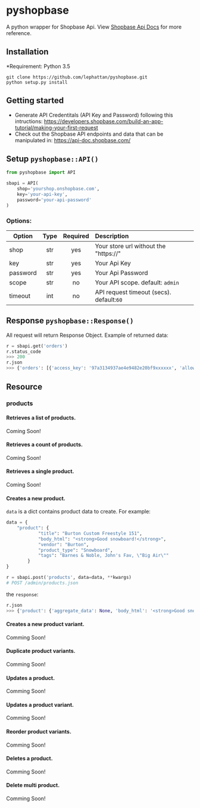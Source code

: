 # pyshopbase
A python wrapper for Shopbase Api. View [Shopbase Api Docs](https://api-doc.shopbase.com/) for more reference.

## Installation

*Requirement: Python 3.5

```
git clone https://github.com/lephattan/pyshopbase.git
python setup.py install
```

## Getting started
* Generate API Credentitals (API Key and Password) following this intructions: https://developers.shopbase.com/build-an-app-tutorial/making-your-first-request
* Check out the Shopbase API endpoints and data that can be manipulated in: https://api-doc.shopbase.com/

## Setup ```pyshopbase::API()```
```python
from pyshopbase import API

sbapi = API(
    shop='yourshop.onshopbase.com',
    key='your-api-key',
    password='your-api-password'
)
```
### Options:
|Option|Type|Required|Description|
|----|:----:|:----:|:----|
|shop|str|yes|Your store url without the "https://"|
|key|str|yes|Your Api Key|
|password|str|yes|Your Api Password|
|scope|str|no| Your API scope. default: ```admin```|
|timeout|int|no|API request timeout (secs). default:```60```|

## Response ```pyshopbase::Response()```

All request will return Response Object. Example of returned data:

```python
r = sbapi.get('orders')
r.status_code
>>> 200
r.json
>>> {'orders': [{'access_key': '97a3134937ae4e9482e20bf9xxxxxx', 'allow_refund': True, 'applied_discount': None, 'billing_address': {'address1': '...'// Dictionary data
```
## Resource
### products
#### Retrieves a list of products.
Coming Soon!
#### Retrieves a count of products.
Coming Soon!
#### Retrieves a single product.
Coming Soon!
#### Creates a new product.
```data``` is a dict contains product data to create. For example:
```python
data = {
    "product": {
            "title": "Burton Custom Freestyle 151",
            "body_html": "<strong>Good snowboard!</strong>",
            "vendor": "Burton",
            "product_type": "Snowboard",
            "tags": "Barnes & Noble, John's Fav, \"Big Air\""
        }
}
```

```python
r = sbapi.post('products', data=data, **kwargs)
# POST /admin/products.json
```
the ```response```:
```python
r.json
>>> {'product': {'aggregate_data': None, 'body_html': '<strong>Good snowboard!</strong>', 'created_at': '2019-07-03T06:47:50+00:00', 'handle': 'burton-custom-freestyle-151', 'id': 3517212354513... // JSON Data
```
#### Creates a new product variant.
Comming Soon!
#### Duplicate product variants.
Comming Soon!
#### Updates a product.
Comming Soon!
#### Updates a product variant.
Comming Soon!
#### Reorder product variants.
Comming Soon!
#### Deletes a product.
Comming Soon!
#### Delete multi product.
Comming Soon!